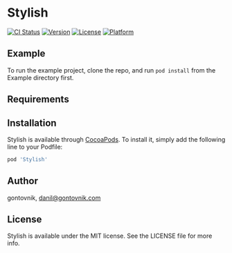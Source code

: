 # Stylish

[![CI Status](https://img.shields.io/travis/gontovnik/Stylish.svg?style=flat)](https://travis-ci.org/gontovnik/Stylish)
[![Version](https://img.shields.io/cocoapods/v/Stylish.svg?style=flat)](https://cocoapods.org/pods/Stylish)
[![License](https://img.shields.io/cocoapods/l/Stylish.svg?style=flat)](https://cocoapods.org/pods/Stylish)
[![Platform](https://img.shields.io/cocoapods/p/Stylish.svg?style=flat)](https://cocoapods.org/pods/Stylish)

## Example

To run the example project, clone the repo, and run `pod install` from the Example directory first.

## Requirements

## Installation

Stylish is available through [CocoaPods](https://cocoapods.org). To install
it, simply add the following line to your Podfile:

```ruby
pod 'Stylish'
```

## Author

gontovnik, danil@gontovnik.com

## License

Stylish is available under the MIT license. See the LICENSE file for more info.
